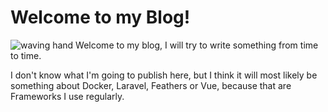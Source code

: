 <script>
    export default {
        meta: {
            title: 'Welcome to my Blog!',
            description: 'This is the first article.',
            image: '/img/blog/hello.svg'
        }
    }
</script>

# Welcome to my Blog!
![waving hand](/img/blog/hello.svg)
Welcome to my blog, I will try to write something from time to time.

I don't know what I'm going to publish here, but I think it will most likely be something about Docker, Laravel, Feathers or Vue, because that are Frameworks I use regularly.
